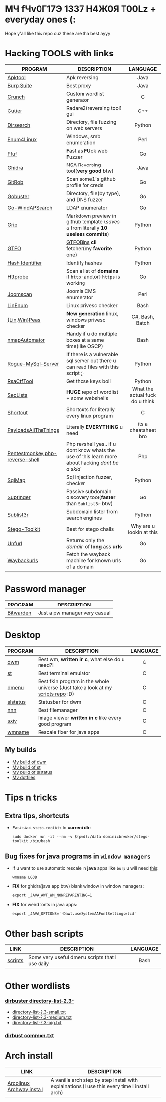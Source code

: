 # MЧ fЧv0Г17Э 1337 H4Ж0Я T00Lz + everyday ones (:

Hope y'all like this repo cuz these are tha best ayyy

# Hacking TOOLS with links
PROGRAM | DESCRIPTION | LANGUAGE
--- | --- | :---:
[Apktool](https://github.com/iBotPeaches/Apktool) | Apk reversing | Java
[Burp Suite](https://portswigger.net/burp/communitydownload) | Best proxy | Java
[Crunch](https://github.com/crunchsec/crunch) | Custom wordlist generator | C
[Cutter](https://github.com/radareorg/cutter) | Radare2(reversing tool) gui | C++
[Dirsearch](https://github.com/maurosoria/dirsearch) | Directory, file fuzzing on web servers | Python
[Enum4Linux](https://github.com/portcullislabs/enum4linux) | Windows, smb enumeration | Perl
[Ffuf](https://github.com/ffuf/ffuf) | **F**ast as **FU**ck web **F**uzzer | Go
[Ghidra](https://ghidra-sre.org) | NSA Reversing tool(**very good** btw) | Java
[GitRob](https://github.com/michenriksen/gitrob) | Scan some1's github profile for creds | Go
[Gobuster](https://github.com/OJ/gobuster) | Directory, file(by type), and DNS fuzzer | Go
[Go-WindAPSearch](https://github.com/ropnop/go-windapsearch) | LDAP enumerator | Go
[Grip](https://github.com/joeyespo/grip) | Markdown preview in github template (*saves u* from literally **10 useless commits**) | Python
[GTFO](https://github.com/mzfr/gtfo) | [GTFOBins](https://gtfobins.github.io) **cli** fetcher(my **favorite** one) | Python
[Hash Identifier](https://github.com/psypanda/hashID) | Identify hashes | Python
[Httprobe](https://github.com/tomnomnom/httprobe) | Scan a list of **domains** if `http` {and,or} `https` is working | Go
[Joomscan](https://github.com/rezasp/joomscan) | Joomla CMS enumerator | Perl
[LinEnum](https://github.com/rebootuser/LinEnum) | Linux privesc checker | Bash
[{Lin,Win}Peas](https://github.com/carlospolop/privilege-escalation-awesome-scripts-suite) | **New generation** linux, windows privesc checker | C#, Bash, Batch
[nmapAutomator](https://github.com/21y4d/nmapAutomator) | Handy if u do multiple boxes at a same time(like OSCP) | Bash
[Rogue-MySql-Server](https://github.com/Gifts/Rogue-MySql-Server) | If there is a vulnerable sql server out there u can read files with this script ;) | Python 
[RsaCtfTool](https://github.com/Ganapati/RsaCtfTool) | Get those keys boii | Python
[SecLists](https://github.com/danielmiessler/SecLists) | **HUGE** repo of wordlist + some webshells | What the actual fuck do u think
[Shortcut](https://github.com/mt-empty/shortcut-c-client) | Shortcuts for literally every linux program | C
[PayloadsAllTheThings](https://github.com/swisskyrepo/PayloadsAllTheThings) | Literally **EVERYTHING** u need | its a cheatsheet bro
[Pentestmonkey php-reverse-shell](https://github.com/pentestmonkey/php-reverse-shell) | Php revshell yes.. if u dont know whats the use of this learn more about hacking *dont be a skid* | Php
[SqlMap](https://github.com/sqlmapproject/sqlmap) | Sql injection fuzzer, checker | Python
[Subfinder](https://github.com/projectdiscovery/subfinder) | Passive subdomain discovery tool(**faster** than `Sublist3r` btw) | Go
[Sublist3r](https://github.com/aboul3la/Sublist3r) | Subdomain lister from search engines | Python
[Stego-Toolkit](https://github.com/DominicBreuker/stego-toolkit) | Best for stego challs | Why are u lookin at this
[Unfurl](https://github.com/tomnomnom/unfurl) | Returns only the *domain* of **long** ass **urls** | Go
[Waybackurls](https://github.com/tomnomnom/waybackurls) | Fetch the wayback machine for known urls of a domain | Go


# Password manager
PROGRAM | DESCRIPTION
--- | ---
[Bitwarden](https://bitwarden.com) | Just a pw manager very casual


# Desktop
PROGRAM | DESCRIPTION | LANGUAGE
--- | --- | :---:
[dwm](https://dwm.suckless.org) | Best wm, **written in c**, what else do u need?! | C
[st](https://st.suckless.org) | Best terminal emulator | C
[dmenu](https://tools.suckless.org/dmenu) | Best fkin program in the whole universe (Just take a look at my [scripts repo](https://github.com/matesz44/scripts) :D) | C
[slstatus](https://tools.suckless.org/slstatus) | Statusbar for dwm | C
[nnn](https://github.com/jarun/nnn) | Best filemanager | C
[sxiv](https://github.com/muennich/sxiv) |  Image viewer **written in c** like every good program | C
[wmname](https://tools.suckless.org/x/wmname) | Rescale fixer for java apps | C


## My builds
- [My build of dwm](https://github.com/matesz44/dwm)
- [My build of st](https://github.com/matesz44/st_)
- [My build of slstatus](https://github.com/matesz44/slstatus)
- [My dotfiles](https://github.com/matesz44/dotfiles)

# Tips n tricks

## Extra tips, shortcuts
- Fast start `stego-toolkit` in **current dir**:
  ```
  sudo docker run -it --rm -v $(pwd):/data dominicbreuker/stego-toolkit /bin/bash
  ```

## Bug fixes for java programs in `window managers`
- If u want to use automatic rescale in **java** apps like `burp` u will need [this](https://superuser.com/questions/400766/netbeans-java-shows-empty-window-in-tiling-window-manager-awesome-wm): 
  ```
  wmname LG3D
  ```
- **FIX** for ghidra(java app btw) blank window in window managers:
  ```
  export _JAVA_AWT_WM_NONREPARENTING=1
  ```
- **FIX** for weird fonts in java apps:
  ```
  export _JAVA_OPTIONS='-Dawt.useSystemAAFontSettings=lcd'
  ```


# Other bash scripts
LINK | DESCRIPTION | LANGUAGE
--- | --- | :---:
[scripts](https://github.com/matesz44/scripts) | Some very useful dmenu scripts that I use daily | Bash


# Other wordlists
### [dirbuster directory-list-2.3-](https://github.com/daviddias/node-dirbuster/tree/master/lists)  
- [directory-list-2.3-small.txt](wordlists/directory-list-2.3-small.txt)
- [directory-list-2.3-medium.txt](wordlists/directory-list-2.3-medium.txt)
- [directory-list-2.3-big.txt](wordlists/directory-list-2.3-big.txt)  

### [dirbust common.txt](wordlists/common.txt)


# Arch install
LINK | DESCRIPTION
--- | ---
[Arcolinux Archway install](https://arcolinuxd.com/5-the-actual-installation-of-arch-linux-phase-1-bios) | A vanilla arch step by step install with explainations (I use this every time I install arch)


